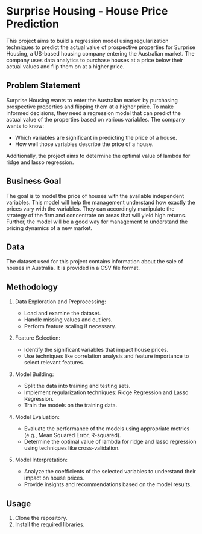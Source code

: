 # Surprise Housing - House Price Prediction

This project aims to build a regression model using regularization techniques to predict the actual value of prospective properties for Surprise Housing, a US-based housing company entering the Australian market. The company uses data analytics to purchase houses at a price below their actual values and flip them on at a higher price.

## Problem Statement

Surprise Housing wants to enter the Australian market by purchasing prospective properties and flipping them at a higher price. To make informed decisions, they need a regression model that can predict the actual value of the properties based on various variables. The company wants to know:

- Which variables are significant in predicting the price of a house.
- How well those variables describe the price of a house.

Additionally, the project aims to determine the optimal value of lambda for ridge and lasso regression.

## Business Goal

The goal is to model the price of houses with the available independent variables. This model will help the management understand how exactly the prices vary with the variables. They can accordingly manipulate the strategy of the firm and concentrate on areas that will yield high returns. Further, the model will be a good way for management to understand the pricing dynamics of a new market.

## Data

The dataset used for this project contains information about the sale of houses in Australia. It is provided in a CSV file format.

## Methodology

1. Data Exploration and Preprocessing:
   - Load and examine the dataset.
   - Handle missing values and outliers.
   - Perform feature scaling if necessary.

2. Feature Selection:
   - Identify the significant variables that impact house prices.
   - Use techniques like correlation analysis and feature importance to select relevant features.

3. Model Building:
   - Split the data into training and testing sets.
   - Implement regularization techniques: Ridge Regression and Lasso Regression.
   - Train the models on the training data.

4. Model Evaluation:
   - Evaluate the performance of the models using appropriate metrics (e.g., Mean Squared Error, R-squared).
   - Determine the optimal value of lambda for ridge and lasso regression using techniques like cross-validation.

5. Model Interpretation:
   - Analyze the coefficients of the selected variables to understand their impact on house prices.
   - Provide insights and recommendations based on the model results.



## Usage

1. Clone the repository.
2. Install the required libraries.
